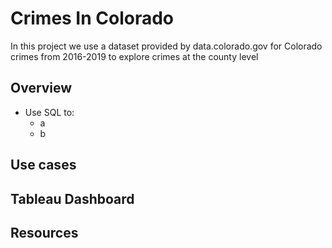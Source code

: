 # Crimes In Colorado

In this project we use a dataset provided by data.colorado.gov for Colorado crimes from 2016-2019 to explore crimes at the county level

## Overview
- Use SQL to:
  - a
  - b

## Use cases

## Tableau Dashboard

## Resources


